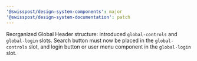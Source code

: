 ```yaml
---
'@swisspost/design-system-components': major
'@swisspost/design-system-documentation': patch
---
```


Reorganized Global Header structure: introduced `global-controls` and `global-login` slots. Search button must now be placed in the `global-controls` slot, and login button or user menu component in the `global-login` slot.

